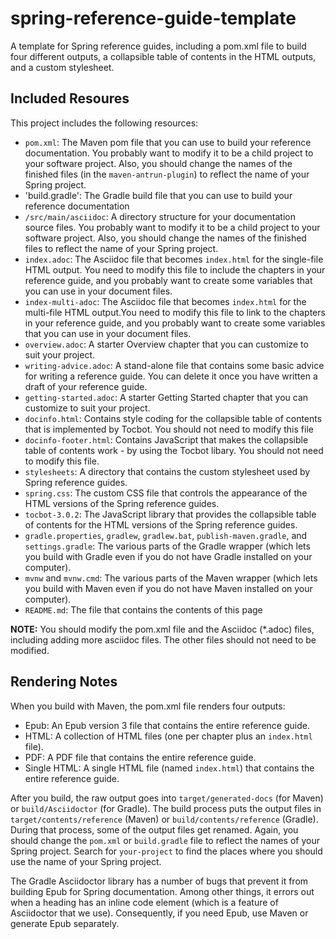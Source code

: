 # spring-reference-guide-template
A template for Spring reference guides, including a pom.xml file to build four different outputs, a collapsible table of contents in the HTML outputs, and a custom stylesheet.

## Included Resoures

This project includes the following resources:

- `pom.xml`: The Maven pom file that you can use to build your reference documentation. You probably want to modify it to be a child project to your software project. Also, you should change the names of the finished files (in the `maven-antrun-plugin`) to reflect the name of your Spring project.
- 'build.gradle': The Gradle build file that you can use to build your reference documentation
- `/src/main/asciidoc`: A directory structure for your documentation source files. You probably want to modify it to be a child project to your software project. Also, you should change the names of the finished files to reflect the name of your Spring project.
- `index.adoc`: The Asciidoc file that becomes `index.html` for the single-file HTML output. You need to modify this file to include the chapters in your reference guide, and you probably want to create some variables that you can use in your document files.
- `index-multi-adoc`: The Asciidoc file that becomes `index.html` for the multi-file HTML output.You need to modify this file to link to the chapters in your reference guide, and you probably want to create some variables that you can use in your document files.
- `overview.adoc`: A starter Overview chapter that you can customize to suit your project.
- `writing-advice.adoc`: A stand-alone file that contains some basic advice for writing a reference guide. You can delete it once you have written a draft of your reference guide.
- `getting-started.adoc`: A starter Getting Started chapter that you can customize to suit your project.
- `docinfo.html`: Contains style coding for the collapsible table of contents that is implemented by Tocbot. You should not need to modify this file
- `docinfo-footer.html`: Contains JavaScript that makes the collapsible table of contents work - by using the Tocbot libary. You should not need to modify this file.
- `stylesheets`: A directory that contains the custom stylesheet used by Spring reference guides.
 - `spring.css`: The custom CSS file that controls the appearance of the HTML versions of the Spring reference guides.
- `tocbot-3.0.2`: The JavaScript library that provides the collapsible table of contents for the HTML versions of the Spring reference guides.
- `gradle.properties`, `gradlew`, `gradlew.bat`, `publish-maven.gradle`, and `settings.gradle`: The various parts of the Gradle wrapper (which lets you build with Gradle even if you do not have Gradle installed on your computer).
- `mvnw` and `mvnw.cmd`: The various parts of the Maven wrapper (which lets you build with Maven even if you do not have Maven installed on your computer).
- `README.md`: The file that contains the contents of this page

**NOTE:** You should modify the pom.xml file and the Asciidoc (\*.adoc) files, including adding more asciidoc files. The other files should not need to be modified.

## Rendering Notes

When you build with Maven, the pom.xml file renders four outputs:
- Epub: An Epub version 3 file that contains the entire reference guide.
- HTML: A collection of HTML files (one per chapter plus an `index.html` file).
- PDF: A PDF file that contains the entire reference guide.
- Single HTML: A single HTML file (named `index.html`) that contains the entire reference guide.

After you build, the raw output goes into `target/generated-docs` (for Maven) or `build/Asciidoctor` (for Gradle). The build process puts the output files in `target/contents/reference` (Maven) or `build/contents/reference` (Gradle). During that process, some of the output files get renamed. Again, you should change the `pom.xml` or `build.gradle` file to reflect the names of your Spring project. Search for `your-project` to find the places where you should use the name of your Spring project.

The Gradle Asciidoctor library has a number of bugs that prevent it from building Epub for Spring documentation. Among other things, it errors out when a heading has an inline code element (which is a feature of Asciidoctor that we use). Consequently, if you need Epub, use Maven or generate Epub separately.
